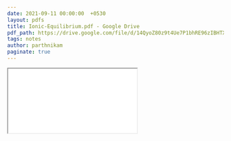 ```yaml
---
date: 2021-09-11 00:00:00  +0530
layout: pdfs
title: Ionic-Equilibrium.pdf - Google Drive
pdf_path: https://drive.google.com/file/d/14QyoZ80z9t4Ue7P1bhRE96zIBHTX4jnT/preview?usp=sharing
tags: notes
author: parthnikam
paginate: true
---
```


<iframe class="embed-pdf" src="{{ page.pdf_path }}#toolbar=0" seamless="seamless" scrolling="no" style="overflow:hidden"></iframe>
